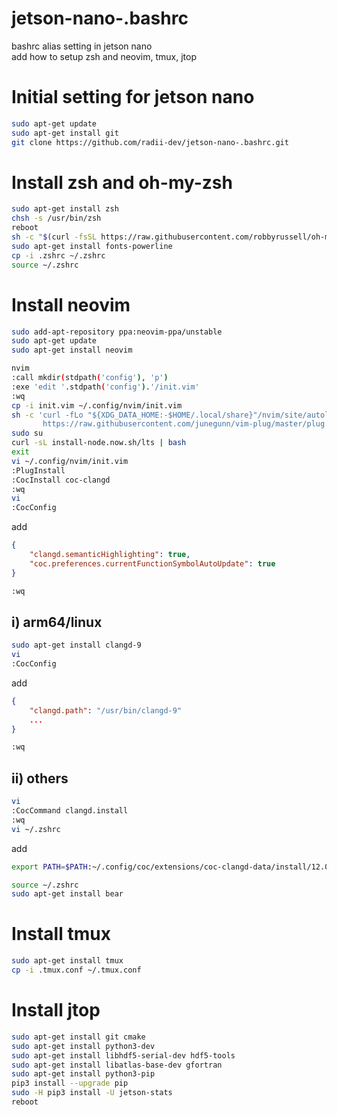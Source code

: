 # jetson-nano-.bashrc
bashrc alias setting in jetson nano   
add how to setup zsh and neovim, tmux, jtop   

# Initial setting for jetson nano
```bash
sudo apt-get update   
sudo apt-get install git   
git clone https://github.com/radii-dev/jetson-nano-.bashrc.git   
```
# Install zsh and oh-my-zsh
```bash
sudo apt-get install zsh   
chsh -s /usr/bin/zsh   
reboot   
sh -c "$(curl -fsSL https://raw.githubusercontent.com/robbyrussell/oh-my-zsh/master/tools/install.sh)"   
sudo apt-get install fonts-powerline   
cp -i .zshrc ~/.zshrc   
source ~/.zshrc   
```
# Install neovim
```bash
sudo add-apt-repository ppa:neovim-ppa/unstable   
sudo apt-get update   
sudo apt-get install neovim   
```
```bash
nvim   
:call mkdir(stdpath('config'), 'p')
:exe 'edit '.stdpath('config').'/init.vim'   
:wq   
cp -i init.vim ~/.config/nvim/init.vim   
sh -c 'curl -fLo "${XDG_DATA_HOME:-$HOME/.local/share}"/nvim/site/autoload/plug.vim --create-dirs \
       https://raw.githubusercontent.com/junegunn/vim-plug/master/plug.vim'   
sudo su   
curl -sL install-node.now.sh/lts | bash   
exit   
vi ~/.config/nvim/init.vim   
:PlugInstall   
:CocInstall coc-clangd   
:wq   
vi   
:CocConfig
```
add
```json
{
    "clangd.semanticHighlighting": true,
    "coc.preferences.currentFunctionSymbolAutoUpdate": true
}
```
```bash
:wq
```

## i) arm64/linux   
```bash
sudo apt-get install clangd-9   
vi   
:CocConfig
```
add
```json
{
    "clangd.path": "/usr/bin/clangd-9"
    ...
}
```
```bash
:wq   
```
## ii) others   
```bash
vi   
:CocCommand clangd.install   
:wq   
vi ~/.zshrc   
```
add
```bash
export PATH=$PATH:~/.config/coc/extensions/coc-clangd-data/install/12.0.1/clangd_12.0.1/bin
```
```bash
source ~/.zshrc   
sudo apt-get install bear   
```
# Install tmux
```bash
sudo apt-get install tmux   
cp -i .tmux.conf ~/.tmux.conf   
```
# Install jtop
```bash
sudo apt-get install git cmake   
sudo apt-get install python3-dev   
sudo apt-get install libhdf5-serial-dev hdf5-tools   
sudo apt-get install libatlas-base-dev gfortran   
sudo apt-get install python3-pip   
pip3 install --upgrade pip   
sudo -H pip3 install -U jetson-stats   
reboot   
```
